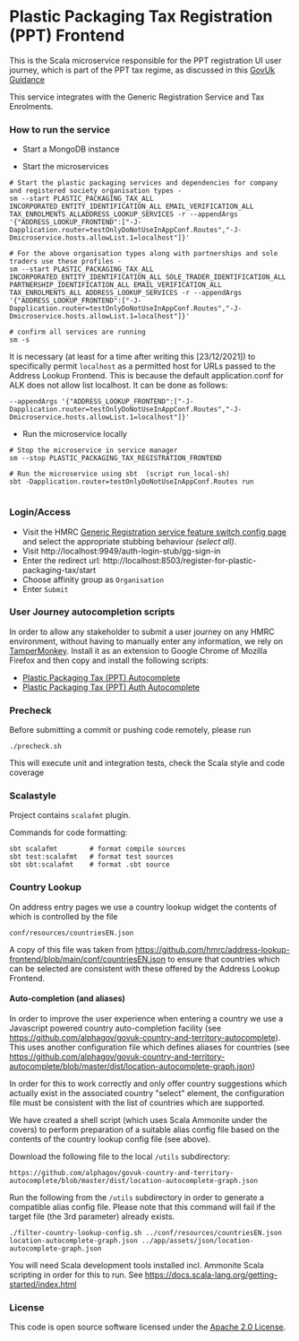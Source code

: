 
# Plastic Packaging Tax Registration (PPT) Frontend

This is the Scala microservice responsible for the PPT registration UI user journey, which is part of the PPT tax regime, as discussed in this [GovUk Guidance](https://www.gov.uk/guidance/check-if-you-need-to-register-for-plastic-packaging-tax)
 
This service integrates with the Generic Registration Service and Tax Enrolments.

### How to run the service

* Start a MongoDB instance

* Start the microservices
 
```
# Start the plastic packaging services and dependencies for company and registered society organisation types - 
sm --start PLASTIC_PACKAGING_TAX_ALL INCORPORATED_ENTITY_IDENTIFICATION_ALL EMAIL_VERIFICATION_ALL TAX_ENROLMENTS_ALLADDRESS_LOOKUP_SERVICES -r --appendArgs '{"ADDRESS_LOOKUP_FRONTEND":["-J-Dapplication.router=testOnlyDoNotUseInAppConf.Routes","-J-Dmicroservice.hosts.allowList.1=localhost"]}' 

# For the above organisation types along with partnerships and sole traders use these profiles -
sm --start PLASTIC_PACKAGING_TAX_ALL INCORPORATED_ENTITY_IDENTIFICATION_ALL SOLE_TRADER_IDENTIFICATION_ALL PARTNERSHIP_IDENTIFICATION_ALL EMAIL_VERIFICATION_ALL TAX_ENROLMENTS_ALL ADDRESS_LOOKUP_SERVICES -r --appendArgs '{"ADDRESS_LOOKUP_FRONTEND":["-J-Dapplication.router=testOnlyDoNotUseInAppConf.Routes","-J-Dmicroservice.hosts.allowList.1=localhost"]}'

# confirm all services are running
sm -s 
```

It is necessary (at least for a time after writing this [23/12/2021]) to specifically permit `localhost` as a permitted host for URLs passed to the Address Lookup Frontend.
This is because the default application.conf for ALK does not allow list localhost.
It can be done as follows:

```
--appendArgs '{"ADDRESS_LOOKUP_FRONTEND":["-J-Dapplication.router=testOnlyDoNotUseInAppConf.Routes","-J-Dmicroservice.hosts.allowList.1=localhost"]}'
```

* Run the microservice locally

```
# Stop the microservice in service manager 
sm --stop PLASTIC_PACKAGING_TAX_REGISTRATION_FRONTEND

# Run the microservice using sbt  (script run_local-sh)
sbt -Dapplication.router=testOnlyDoNotUseInAppConf.Routes run


```

### Login/Access

* Visit the HMRC [Generic Registration service feature switch config page](http://localhost:9718/identify-your-incorporated-business/test-only/feature-switches) and
select the appropriate stubbing behaviour _(select all)_. 
* Visit http://localhost:9949/auth-login-stub/gg-sign-in
* Enter the redirect url: http://localhost:8503/register-for-plastic-packaging-tax/start
* Choose affinity group as `Organisation`
* Enter `Submit`

### User Journey autocompletion scripts

In order to allow any stakeholder to submit a user journey on any HMRC environment, without having to manually enter any information, we rely on [TamperMonkey](https://www.tampermonkey.net/).
Install it as an extension to Google Chrome of Mozilla Firefox and then copy and install the following scripts:
 * [Plastic Packaging Tax (PPT) Autocomplete](https://raw.githubusercontent.com/hmrc/plastic-packaging-tax-registration-frontend/master/tampermonkey/PPT_AutoComplete.js) 
 * [Plastic Packaging Tax (PPT) Auth Autocomplete](https://raw.githubusercontent.com/hmrc/plastic-packaging-tax-registration-frontend/master/tampermonkey/PPT_Auth_AutoComplete.js) 


### Precheck

Before submitting a commit or pushing code remotely, please run  
```
./precheck.sh
```
This will execute unit and integration tests, check the Scala style and code coverage

### Scalastyle

Project contains `scalafmt` plugin.

Commands for code formatting:

```
sbt scalafmt        # format compile sources
sbt test:scalafmt   # format test sources
sbt sbt:scalafmt    # format .sbt source
```

### Country Lookup

On address entry pages we use a country lookup widget the contents of which is controlled by the file
```
conf/resources/countriesEN.json
```
A copy of this file was taken from https://github.com/hmrc/address-lookup-frontend/blob/main/conf/countriesEN.json to 
ensure that countries which can be selected are consistent with these offered by the Address Lookup Frontend.

#### Auto-completion (and aliases)

In order to improve the user experience when entering a country we use a Javascript powered country auto-completion facility
(see https://github.com/alphagov/govuk-country-and-territory-autocomplete). This uses another configuration file which
defines aliases for countries (see https://github.com/alphagov/govuk-country-and-territory-autocomplete/blob/master/dist/location-autocomplete-graph.json)

In order for this to work correctly and only offer country suggestions which actually exist in the associated country
"select" element, the configuration file must be consistent with the list of countries which are supported.

We have created a shell script (which uses Scala Ammonite under the covers) to perform preparation of a suitable
alias config file based on the contents of the country lookup config file (see above).

Download the following file to the local `/utils` subdirectory:

```
https://github.com/alphagov/govuk-country-and-territory-autocomplete/blob/master/dist/location-autocomplete-graph.json
```

Run the following from the `/utils` subdirectory in order to generate a compatible alias config file. Please note that 
this command will fail if the target file (the 3rd parameter) already exists.

```
./filter-country-lookup-config.sh ../conf/resources/countriesEN.json location-autocomplete-graph.json ../app/assets/json/location-autocomplete-graph.json
```

You will need Scala development tools installed incl. Ammonite Scala scripting in order for this to run. See
https://docs.scala-lang.org/getting-started/index.html

### License

This code is open source software licensed under the [Apache 2.0 License]("http://www.apache.org/licenses/LICENSE-2.0.html").

